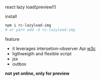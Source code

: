 react lazy load(preview!!)

install 

```sh
npm i rc-lazyload-img
# or yarn add -D rc-lazyload-img

```

feature

 * it leverages intersetion-observer Api  [w3c](https://github.com/w3c/IntersectionObserver)
 * ligthweigth and flexible script 
 * jsx 
 * outbox 

<b>not yet online, only for preview </b>
